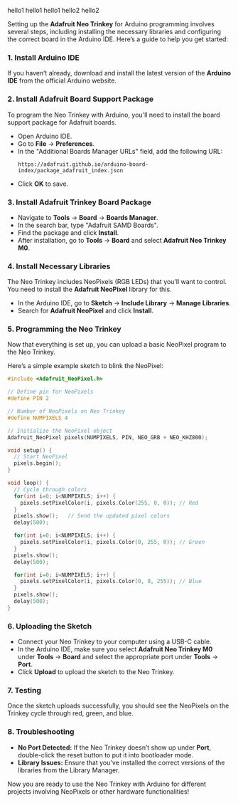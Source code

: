 hello1
hello1
hello1
hello2
hello2



Setting up the **Adafruit Neo Trinkey** for Arduino programming involves several steps, including installing the necessary libraries and configuring the correct board in the Arduino IDE. Here’s a guide to help you get started:

### 1. Install Arduino IDE
If you haven’t already, download and install the latest version of the **Arduino IDE** from the official Arduino website.

### 2. Install Adafruit Board Support Package
To program the Neo Trinkey with Arduino, you'll need to install the board support package for Adafruit boards.

- Open Arduino IDE.
- Go to **File** -> **Preferences**.
- In the "Additional Boards Manager URLs" field, add the following URL:
  ```
  https://adafruit.github.io/arduino-board-index/package_adafruit_index.json
  ```
- Click **OK** to save.
  
### 3. Install Adafruit Trinkey Board Package
- Navigate to **Tools** -> **Board** -> **Boards Manager**.
- In the search bar, type "Adafruit SAMD Boards".
- Find the package and click **Install**.
- After installation, go to **Tools** -> **Board** and select **Adafruit Neo Trinkey M0**.

### 4. Install Necessary Libraries
The Neo Trinkey includes NeoPixels (RGB LEDs) that you’ll want to control. You need to install the **Adafruit NeoPixel** library for this.

- In the Arduino IDE, go to **Sketch** -> **Include Library** -> **Manage Libraries**.
- Search for **Adafruit NeoPixel** and click **Install**.

### 5. Programming the Neo Trinkey
Now that everything is set up, you can upload a basic NeoPixel program to the Neo Trinkey.

Here’s a simple example sketch to blink the NeoPixel:

```cpp
#include <Adafruit_NeoPixel.h>

// Define pin for NeoPixels
#define PIN 2

// Number of NeoPixels on Neo Trinkey
#define NUMPIXELS 4

// Initialize the NeoPixel object
Adafruit_NeoPixel pixels(NUMPIXELS, PIN, NEO_GRB + NEO_KHZ800);

void setup() {
  // Start NeoPixel
  pixels.begin();
}

void loop() {
  // Cycle through colors
  for(int i=0; i<NUMPIXELS; i++) {
    pixels.setPixelColor(i, pixels.Color(255, 0, 0)); // Red
  }
  pixels.show();   // Send the updated pixel colors
  delay(500);

  for(int i=0; i<NUMPIXELS; i++) {
    pixels.setPixelColor(i, pixels.Color(0, 255, 0)); // Green
  }
  pixels.show();
  delay(500);

  for(int i=0; i<NUMPIXELS; i++) {
    pixels.setPixelColor(i, pixels.Color(0, 0, 255)); // Blue
  }
  pixels.show();
  delay(500);
}
```

### 6. Uploading the Sketch
- Connect your Neo Trinkey to your computer using a USB-C cable.
- In the Arduino IDE, make sure you select **Adafruit Neo Trinkey M0** under **Tools** -> **Board** and select the appropriate port under **Tools** -> **Port**.
- Click **Upload** to upload the sketch to the Neo Trinkey.

### 7. Testing
Once the sketch uploads successfully, you should see the NeoPixels on the Trinkey cycle through red, green, and blue.

### 8. Troubleshooting
- **No Port Detected:** If the Neo Trinkey doesn’t show up under **Port**, double-click the reset button to put it into bootloader mode.
- **Library Issues:** Ensure that you’ve installed the correct versions of the libraries from the Library Manager.

Now you are ready to use the Neo Trinkey with Arduino for different projects involving NeoPixels or other hardware functionalities!